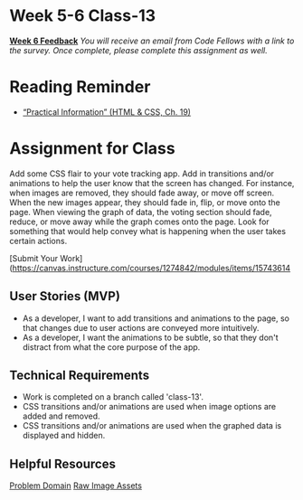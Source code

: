 # Week 5-6 Class-13
[**Week 6 Feedback**](https://canvas.instructure.com/courses/1274842/modules/items/15743615)
*You will receive an email from Code Fellows with a link to the survey. Once complete, please complete this assignment as well.*

# Reading Reminder
* [“Practical Information” (HTML & CSS, Ch. 19)](https://canvas.instructure.com/courses/1274842/modules/items/15743617)

# Assignment for Class
Add some CSS flair to your vote tracking app. Add in transitions and/or animations to help the user know that the screen has changed. For instance, when images are removed, they should fade away, or move off screen. When the new images appear, they should fade in, flip, or move onto the page. When viewing the graph of data, the voting section should fade, reduce, or move away while the graph comes onto the page. Look for something that would help convey what is happening when the user takes certain actions.

[Submit Your Work](https://canvas.instructure.com/courses/1274842/modules/items/15743614

## User Stories (MVP)
 - As a developer, I want to add transitions and animations to the page, so that changes due to user actions are conveyed more intuitively.
 - As a developer, I want the animations to be subtle, so that they don't distract from what the core purpose of the app.

## Technical Requirements
 - Work is completed on a branch called 'class-13'.
 - CSS transitions and/or animations are used when image options are added and removed.
 - CSS transitions and/or animations are used when the graphed data is displayed and hidden.

## Helpful Resources
[Problem Domain](../assets/README.md)
[Raw Image Assets](../assets/images)

